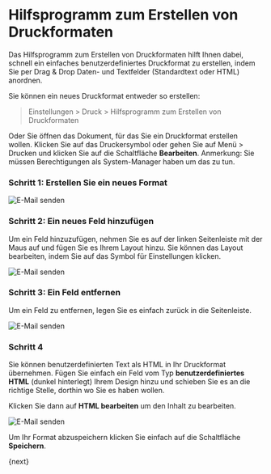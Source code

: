 <!-- add-breadcrumbs -->
# Hilfsprogramm zum Erstellen von Druckformaten


Das Hilfsprogramm zum Erstellen von Druckformaten hilft Ihnen dabei, schnell ein einfaches benutzerdefiniertes Druckformat zu erstellen, indem Sie per Drag & Drop Daten- und Textfelder (Standardtext oder HTML) anordnen.

Sie können ein neues Druckformat entweder so erstellen:

> Einstellungen > Druck > Hilfsprogramm zum Erstellen von Druckformaten

Oder Sie öffnen das Dokument, für das Sie ein Druckformat erstellen wollen. Klicken Sie auf das Druckersymbol oder gehen Sie auf Menü > Drucken und klicken Sie auf die Schaltfläche **Bearbeiten**. Anmerkung: Sie müssen Berechtigungen als System-Manager haben um das zu tun.

### Schritt 1: Erstellen Sie ein neues Format

<img class="screenshot" alt="E-Mail senden" src="{{docs_base_url}}/assets/img/setup/print/print-format-builder-1.gif">

### Schritt 2: Ein neues Feld hinzufügen

Um ein Feld hinzuzufügen, nehmen Sie es auf der linken Seitenleiste mit der Maus auf und fügen Sie es Ihrem Layout hinzu. Sie können das Layout bearbeiten, indem Sie auf das Symbol für Einstellungen klicken.

<img class="screenshot" alt="E-Mail senden" src="{{docs_base_url}}/assets/img/setup/print/print-format-builder-2.gif">

### Schritt 3: Ein Feld entfernen

Um ein Feld zu entfernen, legen Sie es einfach zurück in die Seitenleiste.

<img class="screenshot" alt="E-Mail senden" src="{{docs_base_url}}/assets/img/setup/print/print-format-builder-3.gif">

### Schritt 4 

Sie können benutzerdefinierten Text als HTML in Ihr Druckformat übernehmen. Fügen Sie einfach ein Feld vom Typ **benutzerdefiniertes HTML** (dunkel hinterlegt) Ihrem Design hinzu und schieben Sie es an die richtige Stelle, dorthin wo Sie es haben wollen.

Klicken Sie dann auf **HTML bearbeiten** um den Inhalt zu bearbeiten.

<img class="screenshot" alt="E-Mail senden" src="{{docs_base_url}}/assets/img/setup/print/print-format-builder-4.gif">

Um Ihr Format abzuspeichern klicken Sie einfach auf die Schaltfläche **Speichern**.

{next}
